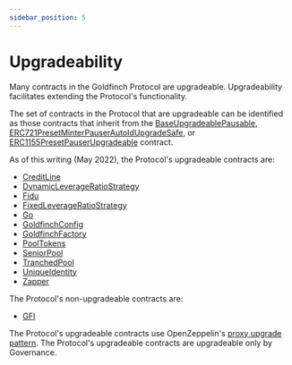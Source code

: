 ```yaml
---
sidebar_position: 5
---
```


# Upgradeability

Many contracts in the Goldfinch Protocol are upgradeable. Upgradeability facilitates extending the Protocol's functionality.

The set of contracts in the Protocol that are upgradeable can be identified as those contracts that inherit from the [BaseUpgradeablePausable](./contracts/core/BaseUpgradeablePausable), [ERC721PresetMinterPauserAutoIdUpgradeSafe](https://github.com/goldfinch-eng/mono/blob/main/packages/protocol/contracts/external/ERC721PresetMinterPauserAutoId.sol), or [ERC1155PresetPauserUpgradeable](https://github.com/goldfinch-eng/mono/blob/main/packages/protocol/contracts/external/ERC1155PresetPauserUpgradeable.sol) contract.

As of this writing (May 2022), the Protocol's upgradeable contracts are:
- [CreditLine](./contracts/core/CreditLine)
- [DynamicLeverageRatioStrategy](./contracts/core/DynamicLeverageRatioStrategy)
- [Fidu](./contracts/core/Fidu)
- [FixedLeverageRatioStrategy](./contracts/core/FixedLeverageRatioStrategy)
- [Go](./contracts/core/Go)
- [GoldfinchConfig](./contracts/core/GoldfinchConfig)
- [GoldfinchFactory](./contracts/core/GoldfinchFactory)
- [PoolTokens](./contracts/core/PoolTokens)
- [SeniorPool](./contracts/core/SeniorPool)
- [TranchedPool](./contracts/core/TranchedPool)
- [UniqueIdentity](./contracts/core/UniqueIdentity)
- [Zapper](./contracts/core/Zapper)

The Protocol's non-upgradeable contracts are:
- [GFI](./contracts/core/GFI)

The Protocol's upgradeable contracts use OpenZeppelin's [proxy upgrade pattern](https://docs.openzeppelin.com/upgrades-plugins/1.x/proxies). The Protocol's upgradeable contracts are upgradeable only by Governance.
